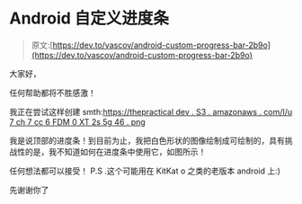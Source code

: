 # Android 自定义进度条

> 原文:[https://dev.to/vascov/android-custom-progress-bar-2b9o](https://dev.to/vascov/android-custom-progress-bar-2b9o)

大家好，

任何帮助都将不胜感激！

我正在尝试这样创建 smth:[https://thepractical dev . S3 . amazonaws . com/I/u 7 ch 7 cc 6 FDM 0 XT 2s 5g 46 . png](https://thepracticaldev.s3.amazonaws.com/i/u7ch7cc6fdm0xt2s5g46.png)

我是说顶部的进度条！到目前为止，我把白色形状的图像绘制成可绘制的，具有挑战性的是，我不知道如何在进度条中使用它，如图所示！

任何想法都可以接受！
P.S .这个可能用在 KitKat o 之类的老版本 android 上:)

先谢谢你了